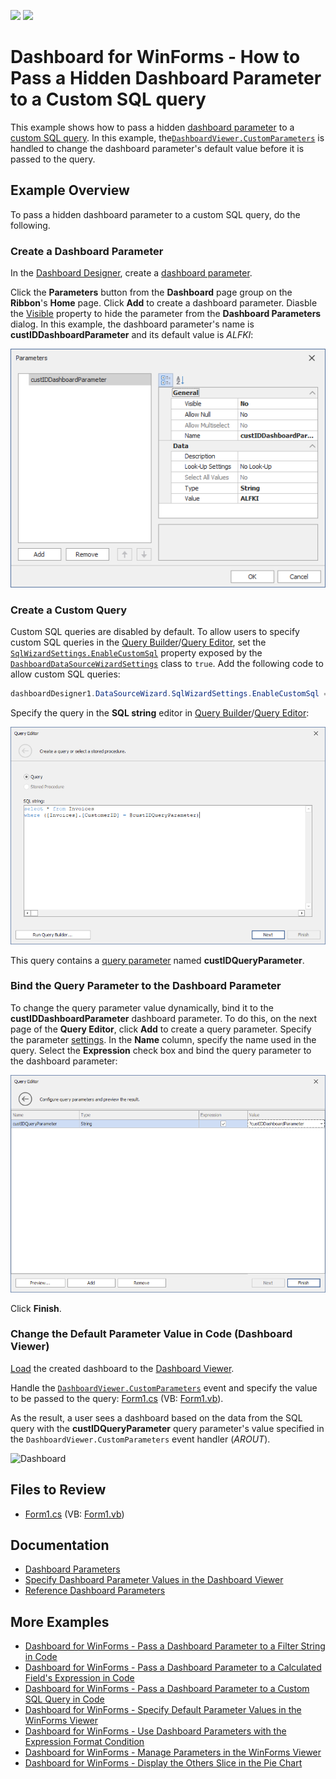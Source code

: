 <!-- default badges list -->
[![](https://img.shields.io/badge/Open_in_DevExpress_Support_Center-FF7200?style=flat-square&logo=DevExpress&logoColor=white)](https://supportcenter.devexpress.com/ticket/details/T338459)
[![](https://img.shields.io/badge/📖_How_to_use_DevExpress_Examples-e9f6fc?style=flat-square)](https://docs.devexpress.com/GeneralInformation/403183)
<!-- default badges end -->
# Dashboard for WinForms - How to Pass a Hidden Dashboard Parameter to a Custom SQL query

This example shows how to pass a hidden [dashboard parameter](https://docs.devexpress.com/Dashboard/16169) to a [custom SQL query](https://docs.devexpress.com/Dashboard/115212). In this example, the[`DashboardViewer.CustomParameters`](https://docs.devexpress.com/Dashboard/DevExpress.DashboardWin.DashboardViewer.CustomParameters) is handled to change the dashboard parameter's default value before it is passed to the query. 

## Example Overview

To pass a hidden dashboard parameter to a custom SQL query, do the following.

### Create a Dashboard Parameter

In the [Dashboard Designer](https://docs.devexpress.com/Dashboard/117006/), create a [dashboard parameter](https://docs.devexpress.com/Dashboard/16169/). 

Click the **Parameters** button from the **Dashboard** page group on the **Ribbon**'s **Home** page. Click **Add** to create a dashboard parameter. Diasble the [Visible](https://docs.devexpress.com/Dashboard/DevExpress.DashboardCommon.DashboardParameter.Visible) property to hide the parameter from the **Dashboard Parameters** dialog. In this example, the dashboard parameter's name is **custIDDashboardParameter** and its default value is *ALFKI*:

![Dashbaord Parameter Settings](images/dashboard-parameter-settings.png)

### Create a Custom Query

Custom SQL queries are disabled by default. To allow users to specify custom SQL queries in the [Query Builder](https://docs.devexpress.com/Dashboard/16152)/[Query Editor](https://docs.devexpress.com/Dashboard/115206), set the [`SqlWizardSettings.EnableCustomSql`](https://docs.devexpress.com/Dashboard/DevExpress.DataAccess.UI.Wizard.SqlWizardSettings.EnableCustomSql) property exposed by the [`DashboardDataSourceWizardSettings`](https://docs.devexpress.com/Dashboard/DevExpress.DashboardWin.DashboardDataSourceWizardSettings) class to `true`. Add the following code to allow custom SQL queries:
 
```csharp
dashboardDesigner1.DataSourceWizard.SqlWizardSettings.EnableCustomSql = true;
```

Specify the query in the **SQL string** editor in [Query Builder](https://docs.devexpress.com/Dashboard/16152)/[Query Editor](https://docs.devexpress.com/Dashboard/115206):

![Custom SQL Query with a Dashboard Parameter](images/custom-query.png)

This query contains a [query parameter](https://docs.devexpress.com/Dashboard/113947) named **custIDQueryParameter**.


### Bind the Query Parameter to the Dashboard Parameter

To change the query parameter value dynamically, bind it to the **custIDDashboardParameter** dashboard parameter. To do this, on the next page of the **Query Editor**, click **Add** to create a query parameter. Specify the parameter [settings](https://docs.devexpress.com/Dashboard/16169/). In the **Name** column, specify the name used in the query. Select the **Expression** check box and bind the query parameter to the dashboard parameter:

![Query Parameter Settings](images/query-parameter-settings.png)

Click **Finish**.

### Change the Default Parameter Value in Code (Dashboard Viewer)

[Load](https://docs.devexpress.com/Dashboard/16913/) the created dashboard to the [Dashboard Viewer](https://docs.devexpress.com/Dashboard/117122/).

Handle the [`DashboardViewer.CustomParameters`](https://docs.devexpress.com/Dashboard/DevExpress.DashboardWin.DashboardViewer.CustomParameters) event and specify the value to be passed to the query: [Form1.cs](./CS/Dashboard_CustomParameters_Win/Form1.cs) (VB: [Form1.vb](./VB/Dashboard_CustomParameters_Win/Form1.vb)).

As the result, a user sees a dashboard based on the data from the SQL query with the **custIDQueryParameter** query parameter's value specified in the `DashboardViewer.CustomParameters` event handler (*AROUT*).

![Dashboard](images/screenshot.png)

## Files to Review

* [Form1.cs](./CS/Dashboard_CustomParameters_Win/Form1.cs) (VB: [Form1.vb](./VB/Dashboard_CustomParameters_Win/Form1.vb))

## Documentation

- [Dashboard Parameters](https://docs.devexpress.com/Dashboard/116918)
- [Specify Dashboard Parameter Values in the Dashboard Viewer](https://docs.devexpress.com/Dashboard/17632/winforms-dashboard/winforms-viewer/manage-dashboard-parameters)
- [Reference Dashboard Parameters](https://docs.devexpress.com/Dashboard/16170)


## More Examples

* [Dashboard for WinForms - Pass a Dashboard Parameter to a Filter String in Code](https://github.com/DevExpress-Examples/how-to-pass-a-dashboard-parameter-to-a-filter-string-in-code-e5117)
* [Dashboard for WinForms - Pass a Dashboard Parameter to a Calculated Field's Expression in Code](https://github.com/DevExpress-Examples/how-to-pass-a-dashboard-parameter-to-a-calculated-fields-expression-in-code-e5135)
* [Dashboard for WinForms - Pass a Dashboard Parameter to a Custom SQL Query in Code](https://github.com/DevExpress-Examples/how-to-pass-a-dashboard-parameter-to-a-custom-sql-query-in-code-e5120)
* [Dashboard for WinForms - Specify Default Parameter Values in the WinForms Viewer](https://github.com/DevExpress-Examples/how-to-specify-default-parameter-values-in-the-winforms-viewer-t475858)
* [Dashboard for WinForms - Use Dashboard Parameters with the Expression Format Condition](https://github.com/DevExpress-Examples/how-to-usedashboard-parameters-with-the-expressionformat-condition-t260065)
* [Dashboard for WinForms - Manage Parameters in the WinForms Viewer](https://github.com/DevExpress-Examples/winforms-dashboard-how-to-manage-dashboard-parameters-in-code-t635871)
* [Dashboard for WinForms - Display the Others Slice in the Pie Chart](https://github.com/DevExpress-Examples/how-to-display-pie-chart-others-slice)

